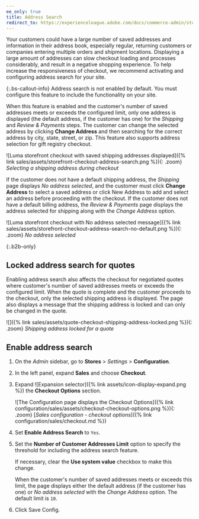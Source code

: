 ```yaml
---
ee_only: true
title: Address Search
redirect_to: https://experienceleague.adobe.com/docs/commerce-admin/stores-sales/point-of-purchase/checkout/checkout-address-search.html
---
```


Your customers could have a large number of saved addresses and information in their address book, especially regular, returning customers or companies entering multiple orders and shipment locations. Displaying a large amount of addresses can slow checkout loading and processes considerably, and result in a negative shopping experience. To help increase the responsiveness of checkout, we recommend activating and configuring address search for your site.

{:.bs-callout-info}
Address search is not enabled by default. You must configure this feature to include the functionality on your site.

When this feature is enabled and the customer's number of saved addresses meets or exceeds the configured limit, only one address is displayed (the default address, if the customer has one) for the _Shipping_ and _Review & Payments_ steps. The customer can change the selected address by clicking **Change Address** and then searching for the correct address by city, state, street, or zip. This feature also supports address selection for gift registry checkout.

![Luma storefront checkout with saved shipping addresses displayed]({% link sales/assets/storefront-checkout-address-search.png %}){: .zoom}
_Selecting a shipping address during checkout_

If the customer does not have a default shipping address, the _Shipping_ page displays _No address selected_, and the customer must click **Change Address** to select a saved address or click <span class="btn">New Address</span> to add and select an address before proceeding with the checkout. If the customer does not have a default billing address, the _Review & Payments_ page displays the address selected for shipping along with the _Change Address_ option.

![Luma storefront checkout with No address selected message]({% link sales/assets/storefront-checkout-address-search-no-default.png %}){: .zoom}
_No address selected_

{:.b2b-only}
## Locked address search for quotes

Enabling address search also affects the checkout for negotiated quotes where customer's number of saved addresses meets or exceeds the configured limit. When the quote is complete and the customer proceeds to the checkout, only the selected shipping address is displayed. The page also displays a message that the shipping address is locked and can only be changed in the quote.

![]({% link sales/assets/quote-checkout-shipping-address-locked.png %}){: .zoom}
_Shipping address locked for a quote_

## Enable address search

1. On the _Admin_ sidebar, go to **Stores** > _Settings_ > **Configuration**.

1. In the left panel, expand **Sales** and choose **Checkout**.

1. Expand ![Expansion selector]({% link assets/icon-display-expand.png %}) the **Checkout Options** section.

   ![The Configuration page displays the Checkout Options]({% link configuration/sales/assets/checkout-checkout-options.png %}){: .zoom}
   [_Sales configuration - checkout options_]({% link configuration/sales/checkout.md %})

1. Set **Enable Address Search** to `Yes`.

1. Set the **Number of Customer Addresses Limit** option to specify the threshold for including the address search feature.

   If necessary, clear the **Use system value** checkbox to make this change.

   When the customer's number of saved addresses meets or exceeds this limit, the page displays either the default address (if the customer has one) or _No address selected_ with the _Change Address_ option. The default limit is `10`.

1. Click <span class="btn">Save Config</span>.

